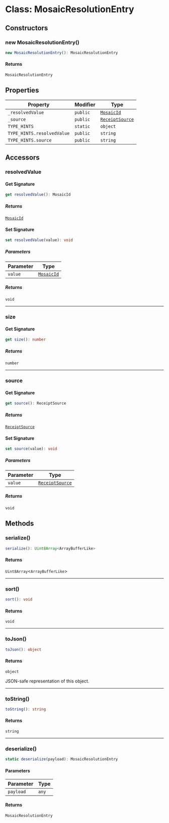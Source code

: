 # Class: MosaicResolutionEntry

## Constructors

### new MosaicResolutionEntry()

```ts
new MosaicResolutionEntry(): MosaicResolutionEntry
```

#### Returns

`MosaicResolutionEntry`

## Properties

| Property | Modifier | Type |
| ------ | ------ | ------ |
| <a id="_resolvedvalue"></a> `_resolvedValue` | `public` | [`MosaicId`](MosaicId.md) |
| <a id="_source"></a> `_source` | `public` | [`ReceiptSource`](ReceiptSource.md) |
| <a id="type_hints"></a> `TYPE_HINTS` | `static` | `object` |
| `TYPE_HINTS.resolvedValue` | `public` | `string` |
| `TYPE_HINTS.source` | `public` | `string` |

## Accessors

### resolvedValue

#### Get Signature

```ts
get resolvedValue(): MosaicId
```

##### Returns

[`MosaicId`](MosaicId.md)

#### Set Signature

```ts
set resolvedValue(value): void
```

##### Parameters

| Parameter | Type |
| ------ | ------ |
| `value` | [`MosaicId`](MosaicId.md) |

##### Returns

`void`

***

### size

#### Get Signature

```ts
get size(): number
```

##### Returns

`number`

***

### source

#### Get Signature

```ts
get source(): ReceiptSource
```

##### Returns

[`ReceiptSource`](ReceiptSource.md)

#### Set Signature

```ts
set source(value): void
```

##### Parameters

| Parameter | Type |
| ------ | ------ |
| `value` | [`ReceiptSource`](ReceiptSource.md) |

##### Returns

`void`

## Methods

### serialize()

```ts
serialize(): Uint8Array<ArrayBufferLike>
```

#### Returns

`Uint8Array`&lt;`ArrayBufferLike`&gt;

***

### sort()

```ts
sort(): void
```

#### Returns

`void`

***

### toJson()

```ts
toJson(): object
```

#### Returns

`object`

JSON-safe representation of this object.

***

### toString()

```ts
toString(): string
```

#### Returns

`string`

***

### deserialize()

```ts
static deserialize(payload): MosaicResolutionEntry
```

#### Parameters

| Parameter | Type |
| ------ | ------ |
| `payload` | `any` |

#### Returns

`MosaicResolutionEntry`
